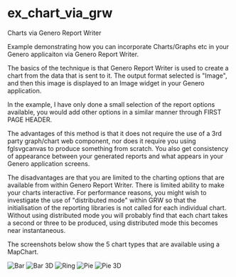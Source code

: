 # ex_chart_via_grw
Charts via Genero Report Writer 

Example demonstrating how you can incorporate Charts/Graphs etc in your Genero applicaiton via Genero Report Writer.

The basics of the technique is that Genero Report Writer is used to create a chart from the data that is sent to it.  The output format selected is "Image", and then this image is displayed to an Image widget in your Genero application.

In the example, I have only done a small selection of the report options available, you would add other options in a similar manner through FIRST PAGE HEADER.

The advantages of this method is that it does not require the use of a 3rd party graph/chart web component, nor does it require you using fglsvgcanvas to produce something from scratch.  You also get consistency of appearance between your generated reports and what appears in your Genero application screens.

The disadvantages are that you are limited to the charting options that are available from within Genero Report Writer.
There is limited ability to make your charts interactive.
For performance reasons, you might wish to investigate the use of "distributed mode" within GRW so that the initialisation of the reporting libraries is not called for each individual chart.  Without using distributed mode you will probably find that each chart takes a second or three to be produced, using distributed mode this becomes near instantaneous.

The screenshots below show the 5 chart types that are available using a MapChart.

![Bar](https://github.com/FourjsGenero/ex_chart_via_grw/assets/13615993/d41194de-0353-4c18-bb13-d55f123cbc48)
![Bar 3D](https://github.com/FourjsGenero/ex_chart_via_grw/assets/13615993/5178d12e-98ea-4939-92b6-6cb6f9c949ea)
![Ring](https://github.com/FourjsGenero/ex_chart_via_grw/assets/13615993/f49bde29-836c-4cdd-ac1c-6d8e05b30560)
![Pie](https://github.com/FourjsGenero/ex_chart_via_grw/assets/13615993/edd3ae15-5095-4d56-bb62-1744e4f4870b)
![Pie 3D](https://github.com/FourjsGenero/ex_chart_via_grw/assets/13615993/b1d83ced-b4a5-417d-a11d-547a34b8783e)
